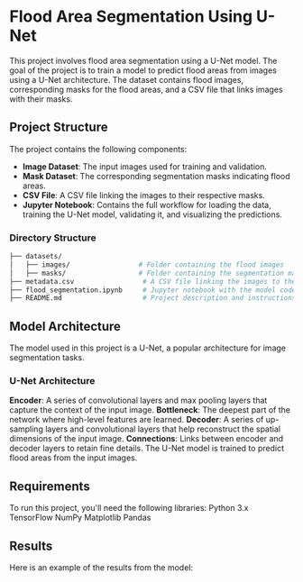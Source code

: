 # Flood Area Segmentation Using U-Net

This project involves flood area segmentation using a U-Net model. The goal of the project is to train a model to predict flood areas from images using a U-Net architecture. The dataset contains flood images, corresponding masks for the flood areas, and a CSV file that links images with their masks.

## Project Structure

The project contains the following components:

- **Image Dataset**: The input images used for training and validation.
- **Mask Dataset**: The corresponding segmentation masks indicating flood areas.
- **CSV File**: A CSV file linking the images to their respective masks.
- **Jupyter Notebook**: Contains the full workflow for loading the data, training the U-Net model, validating it, and visualizing the predictions.

### Directory Structure

```bash
├── datasets/
│   ├── images/                 # Folder containing the flood images
│   ├── masks/                  # Folder containing the segmentation masks
├── metadata.csv                 # A CSV file linking the images to their respective masks
├── flood_segmentation.ipynb     # Jupyter notebook with the model code
├── README.md                    # Project description and instructions
```
## Model Architecture
The model used in this project is a U-Net, a popular architecture for image segmentation tasks.
### U-Net Architecture
**Encoder**: A series of convolutional layers and max pooling layers that capture the context of the input image.
**Bottleneck**: The deepest part of the network where high-level features are learned.
**Decoder**: A series of up-sampling layers and convolutional layers that help reconstruct the spatial dimensions of the input image.
**Connections**: Links between encoder and decoder layers to retain fine details.
The U-Net model is trained to predict flood areas from the input images.

## Requirements
To run this project, you'll need the following libraries:
Python 3.x
TensorFlow
NumPy
Matplotlib
Pandas

## Results

Here is an example of the results from the model:
